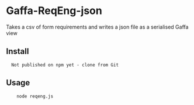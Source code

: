 # Gaffa-ReqEng-json

Takes a csv of form requirements and writes a json file as a serialised Gaffa view

## Install

```
  Not published on npm yet - clone from Git
```

## Usage

```
	node reqeng.js
```


